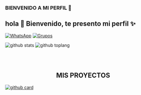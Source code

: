 ### BIENVENIDO A MI PERFIL 👋


## hola 👋 Bienvenido, te presento mi perfil ✨
<a href="https://wa.me/50369907657" target="_blank"><img src="https://img.shields.io/badge/Whatsapp-%809080.svg?&style=flat-square&logo=Whatsapp&logoColor=red" alt="WhatsApp"></a>
[![Grupos](https://img.shields.io/badge/Grupo-25D366?style=for-the-badge&logo=whatsapp&logoColor=red)](https://chat.whatsapp.com/DX4KAYmJxRoHWdAUPJX5Dn) 

![github stats](https://github-readme-stats.vercel.app/api?username=MESIASREYES&show_icons=true&theme=chartreuse-dark)
![github toplang](https://github-readme-stats.vercel.app/api/top-langs/?username=MESIASREYES&layout=compact&theme=chartreuse-dark)


<br><br>
</a>

</div>
<h2 align="center"> MIS PROYECTOS </h2>

<a href="https://github.com/MESIASREYES/BOT-C.D.R">![github card](https://github-readme-stats.vercel.app/api/pin/?username=MESIASREYES&repo=BOT-C.D.R&theme=merko)</a>

